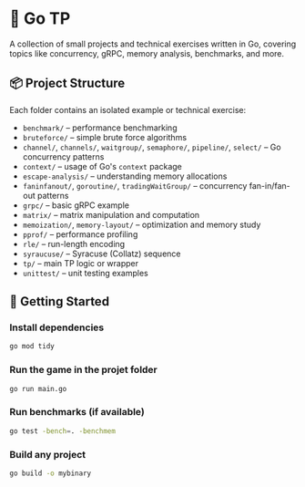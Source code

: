 # 🧠 Go TP

A collection of small projects and technical exercises written in Go, covering topics like concurrency, gRPC, memory analysis, benchmarks, and more.

## 📦 Project Structure

Each folder contains an isolated example or technical exercise:

- `benchmark/` – performance benchmarking
- `bruteforce/` – simple brute force algorithms
- `channel/`, `channels/`, `waitgroup/`, `semaphore/`, `pipeline/`, `select/` – Go concurrency patterns
- `context/` – usage of Go's `context` package
- `escape-analysis/` – understanding memory allocations
- `faninfanout/`, `goroutine/`, `tradingWaitGroup/` – concurrency fan-in/fan-out patterns
- `grpc/` – basic gRPC example
- `matrix/` – matrix manipulation and computation
- `memoization/`, `memory-layout/` – optimization and memory study
- `pprof/` – performance profiling
- `rle/` – run-length encoding
- `syraucuse/` – Syracuse (Collatz) sequence
- `tp/` – main TP logic or wrapper
- `unittest/` – unit testing examples

## 🚀 Getting Started

### Install dependencies

```bash
go mod tidy
```

### Run the game in the projet folder

```bash
go run main.go
```

### Run benchmarks (if available)

```bash
go test -bench=. -benchmem
```

### Build any project

```bash
go build -o mybinary
```
